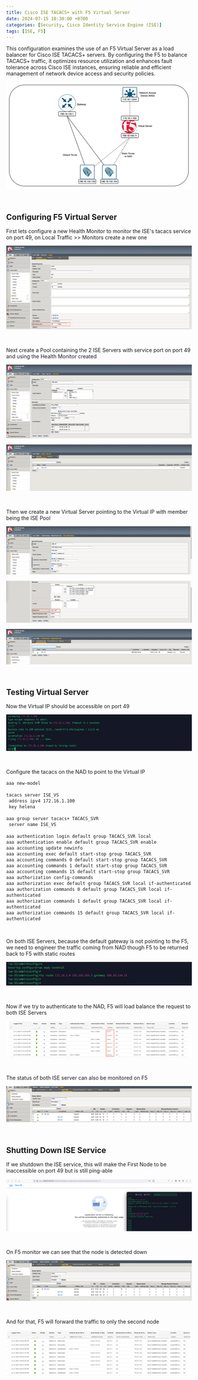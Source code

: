 ```yaml
---
title: Cisco ISE TACACS+ with F5 Virtual Server
date: 2024-07-15 10:30:00 +0700
categories: [Security, Cisco Identity Service Engine (ISE)]
tags: [ISE, F5]
---
```


This configuration examines the use of an F5 Virtual Server as a load balancer for Cisco ISE TACACS+ servers. By configuring the F5 to balance TACACS+ traffic, it optimizes resource utilization and enhances fault tolerance across Cisco ISE instances, ensuring reliable and efficient management of network device access and security policies.

![x](/static/2024-07-15-ise-f5-tacacs/00.png)

<br>

## Configuring F5 Virtual Server

First lets configure a new Health Monitor to monitor the ISE's tacacs service on port 49, on Local Traffic >> Monitors create a new one

![x](/static/2024-07-15-ise-f5-tacacs/01.png)

<br>

Next create a Pool containing the 2 ISE Servers with service port on port 49 and using the Health Monitor created

![x](/static/2024-07-15-ise-f5-tacacs/02.png)

![x](/static/2024-07-15-ise-f5-tacacs/03.png)

<br>

Then we create a new Virtual Server pointing to the Virtual IP with member being the ISE Pool

![x](/static/2024-07-15-ise-f5-tacacs/04.png)

![x](/static/2024-07-15-ise-f5-tacacs/05.png)

![x](/static/2024-07-15-ise-f5-tacacs/06.png)

<br>

## Testing Virtual Server

Now the Virtual IP should be accessible on port 49

![x](/static/2024-07-15-ise-f5-tacacs/07.png)

<br>

Configure the tacacs on the NAD to point to the Virtual IP

```shell
aaa new-model

tacacs server ISE_VS
 address ipv4 172.16.1.100
 key helena

aaa group server tacacs+ TACACS_SVR
 server name ISE_VS

aaa authentication login default group TACACS_SVR local
aaa authentication enable default group TACACS_SVR enable 
aaa accounting update newinfo
aaa accounting exec default start-stop group TACACS_SVR
aaa accounting commands 0 default start-stop group TACACS_SVR
aaa accounting commands 1 default start-stop group TACACS_SVR
aaa accounting commands 15 default start-stop group TACACS_SVR
aaa authorization config-commands
aaa authorization exec default group TACACS_SVR local if-authenticated
aaa authorization commands 0 default group TACACS_SVR local if-authenticated
aaa authorization commands 1 default group TACACS_SVR local if-authenticated 
aaa authorization commands 15 default group TACACS_SVR local if-authenticated 
```

<br>

On both ISE Servers, because the default gateway is not pointing to the F5, we need to engineer the traffic coming from NAD though F5 to be returned back to F5 with static routes

![x](/static/2024-07-15-ise-f5-tacacs/08.png)

<br>

Now if we try to authenticate to the NAD, F5 will load balance the request to both ISE Servers

![x](/static/2024-07-15-ise-f5-tacacs/09.png)

<br>

The status of both ISE server can also be monitored on F5

![x](/static/2024-07-15-ise-f5-tacacs/11.png)

<br>

## Shutting Down ISE Service

If we shutdown the ISE service, this will make the First Node to be inaccessible on port 49 but is still ping-able

![x](/static/2024-07-15-ise-f5-tacacs/12.png)

<br>

On F5 monitor we can see that the node is detected down

![x](/static/2024-07-15-ise-f5-tacacs/13.png)

<br>

And for that, F5 will forward the traffic to only the second node

![x](/static/2024-07-15-ise-f5-tacacs/14.png)

<br>































